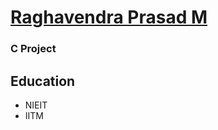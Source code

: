 # [Raghavendra Prasad M](https://raghavendra199609.github.io/)
### C Project
## Education
- NIEIT
- IITM
